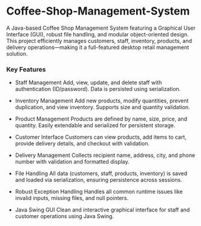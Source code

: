 # Coffee-Shop-Management-System
A Java-based Coffee Shop Management System featuring a Graphical User Interface (GUI), robust file handling, and modular object-oriented design. This project efficiently manages customers, staff, inventory, products, and delivery operations—making it a full-featured desktop retail management solution.

### Key Features
- Staff Management
    Add, view, update, and delete staff with authentication (ID/password). Data is persisted using serialization.

- Inventory Management
    Add new products, modify quantities, prevent duplication, and view inventory. Supports size and quantity validation.

- Product Management
    Products are defined by name, size, price, and quantity. Easily extendable and serialized for persistent storage.

- Customer Interface
    Customers can view products, add items to cart, provide delivery details, and checkout with validation.

- Delivery Management
    Collects recipient name, address, city, and phone number with validation and formatted display.

- File Handling
    All data (customers, staff, products, inventory) is saved and loaded via serialization, ensuring persistence across sessions.

- Robust Exception Handling
    Handles all common runtime issues like invalid inputs, missing files, and null pointers.

- Java Swing GUI
    Clean and interactive graphical interface for staff and customer operations using Java Swing.
